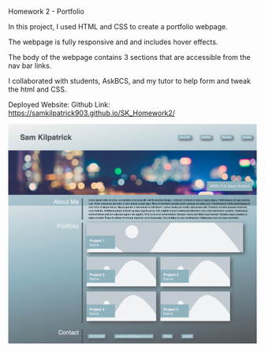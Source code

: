 Homework 2 - Portfolio

In this project, I used HTML and CSS to create a portfolio webpage.

The webpage is fully responsive and and includes hover effects.

The body of the webpage contains 3 sections that are accessible from the nav bar links.

I collaborated with students, AskBCS, and my tutor to help form and tweak the html and CSS.

Deployed Website:
Github Link: https://samkilpatrick903.github.io/SK_Homework2/

![Screenshot](./assets/screencapture-127-0-0-1-5500-index-html-2021-09-21-19_55_56.png)